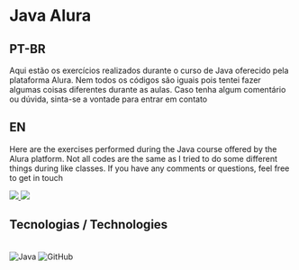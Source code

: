 # Java Alura
## PT-BR
Aqui estão os exercícios realizados durante o curso de Java oferecido pela plataforma Alura. Nem todos os códigos são iguais pois tentei fazer algumas coisas diferentes durante
as aulas. Caso tenha algum comentário ou dúvida, sinta-se a vontade para entrar em contato

## EN
Here are the exercises performed during the Java course offered by the Alura platform. Not all codes are the same as I tried to do some different things during
like classes. If you have any comments or questions, feel free to get in touch

<a href="mailto:lucas.emanuel.carvalho@outlook.com">
  <img src="https://img.shields.io/badge/Microsoft_Outlook-0078D4?style=for-the-badge&logo=microsoft-outlook&logoColor=white" />
</a>
<a href="https://www.linkedin.com/in/lucas-emanuel-oliveira-de-carvalho/" />
  <img src="https://img.shields.io/badge/LinkedIn-0077B5?style=for-the-badge&logo=linkedin&logoColor=white"/>
</a>

## Tecnologias / Technologies
<div style="display: inline_block"><br>
<img align="center" alt="Java" src=https://img.shields.io/badge/Java-ED8B00?style=for-the-badge&logo=openjdk&logoColor=white>
<img align="center" alt="GitHub" src=https://img.shields.io/badge/GitHub-100000?style=for-the-badge&logo=github&logoColor=white>
</div>
